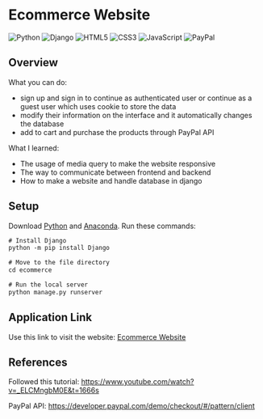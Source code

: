 # Ecommerce Website
![Python](https://img.shields.io/badge/python-3670A0?style=for-the-badge&logo=python&logoColor=ffdd54)
![Django](https://img.shields.io/badge/django-%23092E20.svg?style=for-the-badge&logo=django&logoColor=white)
![HTML5](https://img.shields.io/badge/html5-%23E34F26.svg?style=for-the-badge&logo=html5&logoColor=white)
![CSS3](https://img.shields.io/badge/css3-%231572B6.svg?style=for-the-badge&logo=css3&logoColor=white)
![JavaScript](https://img.shields.io/badge/javascript-%23323330.svg?style=for-the-badge&logo=javascript&logoColor=%23F7DF1E)
![PayPal](https://img.shields.io/badge/PayPal-00457C?style=for-the-badge&logo=paypal&logoColor=white)

## Overview

What you can do:

* sign up and sign in to continue as authenticated user or continue as a guest user which uses cookie to store the data
* modify their information on the interface and it automatically changes the database
* add to cart and purchase the products through PayPal API

What I learned:

* The usage of media query to make the website responsive
* The way to communicate between frontend and backend
* How to make a website and handle database in django

## Setup

Download [Python](https://www.python.org/downloads/) and [Anaconda](https://www.anaconda.com/products/distribution).
Run these commands:

```diff
# Install Django
python -m pip install Django

# Move to the file directory
cd ecommerce

# Run the local server
python manage.py runserver
```

## Application Link
Use this link to visit the website: [Ecommerce Website](https://ecomweb2022.herokuapp.com/)

## References
Followed this tutorial: https://www.youtube.com/watch?v=_ELCMngbM0E&t=1666s

PayPal API: https://developer.paypal.com/demo/checkout/#/pattern/client
